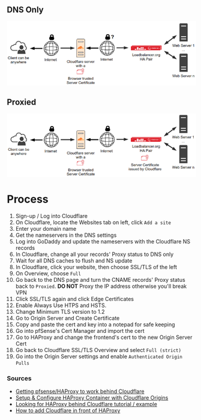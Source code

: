 

## DNS Only
![image](../static/images/cloudflare/image1.png)

## Proxied
![image](../static/images/cloudflare/image2.png)

# Process

1. Sign-up / Log into Cloudflare
2. On Cloudflare, locate the Websites tab on left, click `Add a site`
3. Enter your domain name
4. Get the nameservers in the DNS settings
5. Log into GoDaddy and update the nameservers with the Cloudflare NS records
6. In Cloudflare, change all your records' Proxy status to DNS only
7. Wait for all DNS caches to flush and NS update
8. In Cloudflare, click your website, then choose SSL/TLS of the left
9. On Overview, choose `Full`
10. Go back to the DNS page and turn the CNAME records' Proxy status back to `Proxied`. **DO NOT** Proxy the IP address otherwise you'll break VPN
11. Click SSL/TLS again and click Edge Certificates
12. Enable Always Use HTPS and HSTS.
13. Change Minimum TLS version to 1.2
14. Go to Origin Server and Create Certificate
15. Copy and paste the cert and key into a notepad for safe keeping
16. Go into pfSense's Cert Manager and import the cert
17. Go to HAProxy and change the frontend's cert to the new Origin Server Cert
18. Go back to Cloudflare SSL/TLS Overview and select `Full (strict)`
19. Go into the Origin Server settings and enable `Authenticated Origin Pulls`


### Sources

- [Getting pfsense/HAProxy to work behind Cloudflare](https://discourse.haproxy.org/t/getting-pfsense-haproxy-to-work-behind-cloudflare/4749/9)
- [Setup & Configure HAProxy Container with Cloudflare Origins](https://ciphermenial.github.io/posts/configure-haproxy-container/)
- [Looking for HAProxy behind Cloudflare tutorial / example](https://discourse.haproxy.org/t/looking-for-haproxy-behind-cloudflare-tutorial-example/8508/6)
- [How to add Cloudflare in front of HAProxy](https://www.loadbalancer.org/blog/how-to-add-cloudflare-in-front-of-a-load-balancer/)

